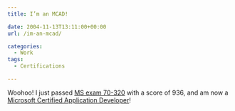 ```yaml
---
title: I’m an MCAD!

date: 2004-11-13T13:11:00+00:00
url: /im-an-mcad/

categories:
  - Work
tags:
  - Certifications

---
```

Woohoo!  I just passed [MS exam 70-320][1] with a score of 936, and am now a [Microsoft Certified Application Developer][2]!

 [1]: http://www.microsoft.com/learning/exams/70-320.asp
 [2]: http://www.microsoft.com/learning/mcp/mcad/default.asp